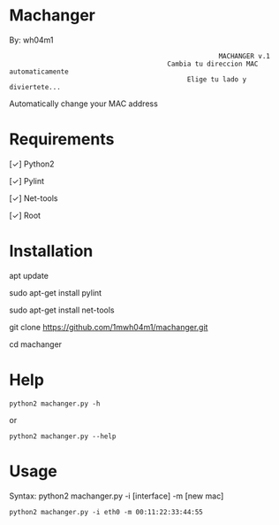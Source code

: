 # Machanger

By: wh04m1

                                                         MACHANGER v.1
                                            Cambia tu direccion MAC automaticamente
                                                 Elige tu lado y diviertete...
                                                 
Automatically change your MAC address


# Requirements

[✓] Python2 

[✓] Pylint 

[✓] Net-tools

[✓] Root


# Installation 

apt update

sudo apt-get install pylint 

sudo apt-get install net-tools

git clone https://github.com/1mwh04m1/machanger.git

cd machanger

# Help

    python2 machanger.py -h 

or

    python2 machanger.py --help

# Usage

Syntax: python2 machanger.py -i [interface] -m [new mac]

    python2 machanger.py -i eth0 -m 00:11:22:33:44:55
